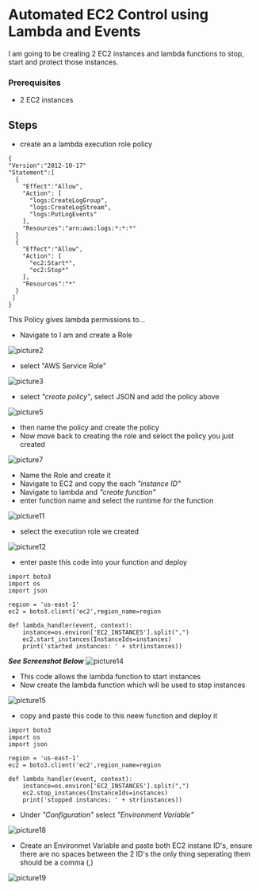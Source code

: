 # Automated EC2 Control using Lambda and Events
I am going to be creating 2 EC2 instances and lambda functions to stop, start and protect those instances.

### Prerequisites
- 2 EC2 instances

## Steps
- create an a lambda execution role policy
```
{
"Version":"2012-10-17"
"Statement":[
  {
    "Effect":"Allow",
    "Action": [
      "logs:CreateLogGroup",
      "logs:CreateLogStream",
      "logs:PutLogEvents"
    ],
    "Resources":"arn:aws:logs:*:*:*"
  }
  {
    "Effect":"Allow",
    "Action": [
      "ec2:Start*",
      "ec2:Stop*"
    ],
    "Resources":"*"
  }
 ]
}
```
This Policy gives lambda permissions to...

- Navigate to I am and create a Role

![picture2](https://github.com/Lihle80/AWS/blob/main/Automated-EC2-Control-using-Lambda-and-Events/images/2.-nav-to-iam-and-create-execution-role.png)
- select "AWS Service Role"

![picture3](https://github.com/Lihle80/AWS/blob/main/Automated-EC2-Control-using-Lambda-and-Events/images/3.-AWS-service-role.png)
- select _"create policy"_, select JSON and add the policy above

![picture5](https://github.com/Lihle80/AWS/blob/main/Automated-EC2-Control-using-Lambda-and-Events/images/5.-select-JSON-and-enter-in-the-policy-we-created.png)
- then name the policy and create the policy
- Now move back to creating the role and select the policy you just created

![picture7](https://github.com/Lihle80/AWS/blob/main/Automated-EC2-Control-using-Lambda-and-Events/images/7.-back-to-role-creation%2C-select-new-policy.png)
- Name the Role and create it
- Navigate to EC2 and copy the each _"instance ID"_
- Navigate to lambda and _"create function"_
- enter function name and select the runtime for the function

![picture11](https://github.com/Lihle80/AWS/blob/main/Automated-EC2-Control-using-Lambda-and-Events/images/11.-select-function-name-and-runtime.png)
- select the execution role we created

![picture12](https://github.com/Lihle80/AWS/blob/main/Automated-EC2-Control-using-Lambda-and-Events/images/12.-select-execution-role-we-created.png)
- enter paste this code into your function and deploy
```
import boto3
import os
import json

region = 'us-east-1'
ec2 = boto3.client('ec2',region_name=region

def lambda_handler(event, context):
    instance=os.environ['EC2_INSTANCES'].split(",")
    ec2.start_instances(InstanceIds=instances)
    print('started instances: ' + str(instances))
```

**_See Screenshot Below_**
![picture14](https://github.com/Lihle80/AWS/blob/main/Automated-EC2-Control-using-Lambda-and-Events/images/14.-paste-that-code-into-function-and-deploy.png)
- This code allows the lambda function to start instances
- Now create the lambda function which will be used to stop instances

![picture15](https://github.com/Lihle80/AWS/blob/main/Automated-EC2-Control-using-Lambda-and-Events/images/15.-create-function-for-stopping-instances.png)
- copy and paste this code to this neew function and deploy it

```
import boto3
import os
import json

region = 'us-east-1'
ec2 = boto3.client('ec2',region_name=region

def lambda_handler(event, context):
    instance=os.environ['EC2_INSTANCES'].split(",")
    ec2.stop_instances(InstanceIds=instances)
    print('stopped instances: ' + str(instances))
```

- Under _"Configuration"_  select _"Environment Variable"_

![picture18](https://github.com/Lihle80/AWS/blob/main/Automated-EC2-Control-using-Lambda-and-Events/images/18.-under-config-edit-environmental-variables.png)
- Create an Environmet Variable and paste both EC2 instane ID's, ensure there are no spaces between the 2 ID's the only thing seperating them should be a comma (,)

![picture19](https://github.com/Lihle80/AWS/blob/main/Automated-EC2-Control-using-Lambda-and-Events/images/19.-name-the-variable-according-to-the-name-in-th-code-and-paste-in-both-instance-ID's-without-spaces(do-the-same-for-both-functions).png)
